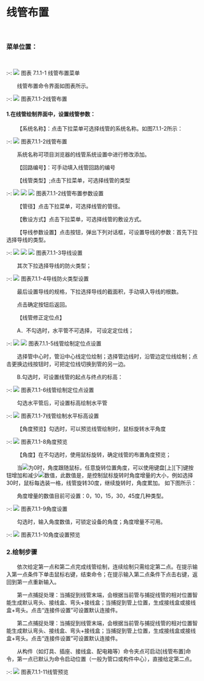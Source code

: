 # 线管布置
<br/>

### 菜单位置：
<br/>


:-: ![](images/327.png)
图表 7.1.1\-1 线管布置菜单

&emsp;&emsp;线管布置命令界面如图表所示。


:-: ![](images/328.png)
图表7.1.1\-2线管布置

#### 1.在线管绘制界面中，设置线管参数：

&emsp;&emsp;【系统名称】：点击下拉菜单可选择线管的系统名称。如图7.1.1\-2所示：


:-: ![](images/329.png)
图表7.1.1\-2线管布置

&emsp;&emsp;系统名称可项目浏览器的线管系统设置中进行修改添加。

&emsp;&emsp;【回路编号】：可手动填入线管回路的编号

&emsp;&emsp;【线管类型】;点击下拉菜单，可选择线管的类型


:-: ![](images/330.png)    ![](images/331.png)  ![](images/332.png)
图表7.1.1\-2线管布置参数设置

&emsp;&emsp;【管径】点击下拉菜单，可选择线管的管径。

&emsp;&emsp;【敷设方式】点击下拉菜单，可选择线管的敷设方式。

&emsp;&emsp;【导线参数设置】点击按钮，弹出下列对话框，可设置导线的参数：首先下拉选择导线的类型。


:-: ![](images/333.png)  ![](images/334.png)  ![](images/335.png)
图表7.1.1\-3导线设置

&emsp;&emsp;其次下拉选择导线的防火类型；


:-: ![](images/336.png)
图表7.1.1\-4导线防火类型设置

&emsp;&emsp;最后设置导线的规格，下拉选择导线的截面积，手动填入导线的根数。

&emsp;&emsp;点击确定按钮后返回。

&emsp;&emsp;【线管修正定位点】

&emsp;&emsp;A．不勾选时，水平管不可选择， 可设定定位线；

:-: ![](images/337.png)   ![](images/338.png)
图表7.1.1\-5线管绘制定位点设置

&emsp;&emsp;选择管中心时，管沿中心线定位绘制；选择管边线时，沿管边定位线绘制；点击更换边线按钮时，可把定位线切换到管的另一边。

&emsp;&emsp;B.勾选时，可设置线管的起点与终点的标高：


:-: ![](images/339.png)
图表7.1.1\-6线管绘制定位点设置

&emsp;&emsp;勾选水平管后，可设置标高绘制水平管


:-: ![](images/340.png)
图表7.1.1\-7线管绘制水平标高设置

&emsp;&emsp;【角度预览】勾选时，可以预览线管绘制时，鼠标旋转水平角度


:-: ![](images/341.png)
图表7.1.1\-8角度预览

&emsp;&emsp;【角度】在不勾选时，使用鼠标旋转，确定线管的布置角度预览；

&emsp;&emsp;当![](images/screenshot_1621216484891.png)为0时，角度跟随鼠标，任意旋转位置角度，可以使用键盘\[上\]\[下\]键按钮增加和减少![](images/screenshot_1621216525688.png)数值，此数值是，是控制鼠标旋转时角度增量的大小，例如选择30时，鼠标每选装一格，线管旋转30度，继续旋转时，角度累加。 如下图所示：

&emsp;&emsp;角度增量的数值目前可设置：0，10，15，30，45度几种类型。


:-: ![](images/342.png)
图表7.1.1\-9角度设置

&emsp;&emsp;勾选时，输入角度数值，可锁定设备的角度；角度增量不可用。


:-: ![](images/343.png)
图表7.1.1\-10角度设置预览

### 2.绘制步骤

&emsp;&emsp;依次给定第一点和第二点完成线管绘制，连续绘制只需给定第二点。在提示输入第一点条件下单击鼠标右键，结束命令；在提示输入第二点条件下点击右键，返回到第一点重新输入。

&emsp;&emsp;第一点捕捉处理：当捕捉到线管末端，会根据当前管与捕捉线管的相对位置智能生成默认弯头、接线盒、弯头+接线盒；当捕捉到管上位置，生成接线盒或接线盒+弯头。点击“连接件设置”可设置默认连接件。

&emsp;&emsp;第二点捕捉处理：当捕捉到线管末端，会根据当前管与捕捉线管的相对位置智能生成默认弯头、接线盒、弯头+接线盒；当捕捉到管上位置，生成接线盒或接线盒+弯头。点击“连接件设置”可设置默认连接件。

&emsp;&emsp;从构件（如灯具、插座、接线盒、配电箱等）命令夹点可启动\[线管布置\]命令，第一点已默认为命令启动位置（一般为管口或构件中心），直接给定第二点。


:-: ![](images/345.png)
图表7.1.1\-11线管预览
